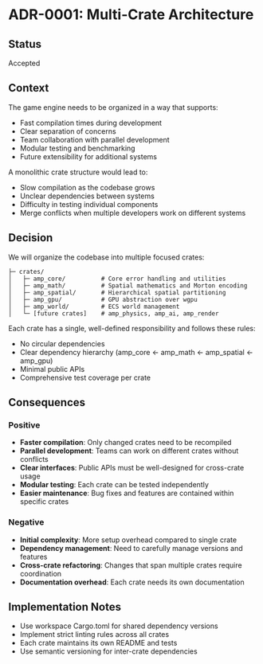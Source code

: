 # ADR-0001: Multi-Crate Architecture

## Status
Accepted

## Context

The game engine needs to be organized in a way that supports:
- Fast compilation times during development
- Clear separation of concerns
- Team collaboration with parallel development
- Modular testing and benchmarking
- Future extensibility for additional systems

A monolithic crate structure would lead to:
- Slow compilation as the codebase grows
- Unclear dependencies between systems
- Difficulty in testing individual components
- Merge conflicts when multiple developers work on different systems

## Decision

We will organize the codebase into multiple focused crates:

```
├─ crates/
│   ├─ amp_core/          # Core error handling and utilities
│   ├─ amp_math/          # Spatial mathematics and Morton encoding  
│   ├─ amp_spatial/       # Hierarchical spatial partitioning
│   ├─ amp_gpu/           # GPU abstraction over wgpu
│   ├─ amp_world/         # ECS world management
│   └─ [future crates]    # amp_physics, amp_ai, amp_render
```

Each crate has a single, well-defined responsibility and follows these rules:
- No circular dependencies
- Clear dependency hierarchy (amp_core ← amp_math ← amp_spatial ← amp_gpu)
- Minimal public APIs
- Comprehensive test coverage per crate

## Consequences

### Positive
- **Faster compilation**: Only changed crates need to be recompiled
- **Parallel development**: Teams can work on different crates without conflicts
- **Clear interfaces**: Public APIs must be well-designed for cross-crate usage
- **Modular testing**: Each crate can be tested independently
- **Easier maintenance**: Bug fixes and features are contained within specific crates

### Negative
- **Initial complexity**: More setup overhead compared to single crate
- **Dependency management**: Need to carefully manage versions and features
- **Cross-crate refactoring**: Changes that span multiple crates require coordination
- **Documentation overhead**: Each crate needs its own documentation

## Implementation Notes

- Use workspace Cargo.toml for shared dependency versions
- Implement strict linting rules across all crates
- Each crate maintains its own README and tests
- Use semantic versioning for inter-crate dependencies
